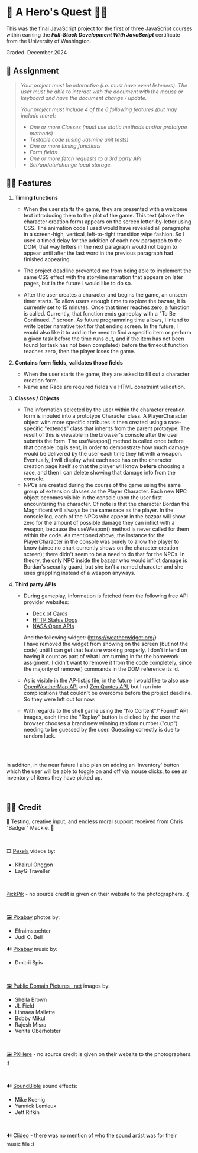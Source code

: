 # 🧝 A Hero's Quest 🧝‍♀️

This was the final JavaScript project for the first of three JavaScript courses within earning the _**Full-Stack Development With JavaScript**_ certificate from the University of Washington.

Graded: December 2024

## 📜 Assignment

> _Your project must be interactive (i.e. must have event listeners).  The user must be able to interact with the document with the mouse or keyboard and have the document change / update._
>
> _Your project must include 4 of the 6 following features (but may include more):_
>
> * _One or more Classes (must use static methods and/or prototype methods)_
> * _Testable code (using Jasmine unit tests)_
> * _One or more timing functions_
> * _Form fields_
> * _One or more fetch requests to a 3rd party API_ 
> * _Set/update/change local storage._

## 🧙‍♂️ Features

1. **Timing functions**
    * When the user starts the game, they are presented with a welcome text introducing them to the plot of the game.  This text (above the character creation form) appears on the screen letter-by-letter using CSS.  The animation code I used would have revealed all paragraphs in a screen-high, vertical, left-to-right transition wipe fashion.  So I used a timed delay for the addition of each new paragraph to the DOM, that way letters in the next paragraph would not begin to appear until after the last word in the previous paragraph had finished appearing.

    * The project deadline prevented me from being able to implement the same CSS effect with the storyline narration that appears on later pages, but in the future I would like to do so.

    * After the user creates a character and begins the game, an unseen timer starts.  To allow users enough time to explore the bazaar, it is currently set to 15 minutes.  Once that timer reaches zero, a function is called.  Currently, that function ends gameplay with a "To Be Continued..." screen.  As future programming time allows, I intend to write better narrative text for that ending screen.  In the future, I would also like it to add in the need to find a specific item or perform a given task before the time runs out, and if the item has not been found (or task has not been completed) before the timeout function reaches zero, then the player loses the game.

2. **Contains form fields, validates those fields**
    * When the user starts the game, they are asked to fill out a character creation form.
    * Name and Race are required fields via HTML constraint validation.

3. **Classes / Objects**
    * The information selected by the user within the character creation form is inputed into a prototype Character class.  A PlayerCharacter object with more specific attributes is then created using a race-specific "extends" class that inherits from the parent prototype.  The result of this is viewable in the browser's console after the user submits the form.  The useWeapon() method is called once before that console log is sent, in order to demonstrate how much damage would be delivered by the user each time they hit with a weapon.  Eventually, I will display what each race has on the character creation page itself so that the player will know **before** choosing a race, and then I can delete showing that damage info from the console.
    * NPCs are created during the course of the game using the same group of extension classes as the Player Character.  Each new NPC object becomes visible in the console upon the user first encountering the character.  Of note is that the character Bordan the Magnificent will always be the same race as the player.  In the console log, each of the NPCs who appear in the bazaar will show zero for the amount of possible damage they can inflict with a weapon, because the useWeapon() method is never called for them within the code.  As mentioned above, the instance for the PlayerCharacter in the console was purely to allow the player to know (since no chart currently shows on the character creation screen); there didn't seem to be a need to do that for the NPCs.  In theory, the only NPC inside the bazaar who would inflict damage is Bordan's security guard, but she isn't a named character and she uses grappling instead of a weapon anyways.

4. **Third party APIs**
    * During gameplay, information is fetched from the following free API provider websites:
      * [Deck of Cards](https://www.deckofcardsapi.com/)
      * [HTTP Status Dogs](https://http.dog/)
      * [NASA Open APIs](https://api.nasa.gov/)

      ~~And the following widget:~~
~~(https://weatherwidget.org/)~~  <br>I have removed the widget from showing on the screen (but not the code) until I can get that feature working properly.  I don't intend on having it count as part of what I am turning in for the homework assigment.  I didn't want to remove it from the code completely, since the majority of remove() commands in the DOM reference its id.

    * As is visible in the AP-list.js file, in the future I would like to also use [OpenWeatherMap API](https://openweathermap.org/api) and [Zen Quotes API](https://zenquotes.io/), but I ran into complications that couldn't be overcome before the project deadline.  So they were left out for now.

    * With regards to the shell game using the "No Content"/"Found" API images, each time the "Replay" button is clicked by the user the browser chooses a brand new winning random number ("cup") needing to be guessed by the user.  Guessing correctly is due to random luck.

<br>

<br>

In additon, in the near future I also plan on adding an 'Inventory' button which the user will be able to toggle on and off via mouse clicks, to see an inventory of items they have picked up.

<br>

## 🧞‍♀️ Credit

💖 Testing, creative input, and endless moral support received from Chris "Badger" Mackie. 💖

<br>

🎞️ [Pexels](https://www.pexels.com/) videos by:

* Khairul Onggon
* LayG Traveller

<br>

[PickPik](https://www.pickpik.com/) - no source credit is given on their website to the photographers. :(

<br>

[🖼️ Pixabay](https://pixabay.com/) photos by:

* Efraimstochter
* Judi C. Bell

🔊 [Pixabay](https://pixabay.com/) music by:

* Dmitrii Spis

<br>

[🖼️ Public Domain Pictures . net](https://www.publicdomainpictures.net/en/) images by:

* Sheila Brown
* JL Field
* Linnaea Mallette
* Bobby Mikul
* Rajesh Misra
* Venita Oberholster

<br>

[🖼️ PXHere](https://pxhere.com/) - no source credit is given on their website to the photographers. :(

<br>

🔊 [SoundBible](https://soundbible.com/) sound effects:

* Mike Koenig
* Yannick Lemieux
* Jett Rifkin

<br>

🔊 [Clideo](https://clideo.com/) - there was no mention of who the sound artist was for their music file :(
